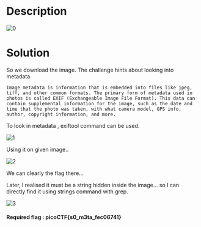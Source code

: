 # Description

![0](https://user-images.githubusercontent.com/125740625/223193454-43fbf3de-ae82-437f-a51c-ab1688fe817c.png)

# Solution

So we download the image. The challenge hints about looking into metadata.

```Image metadata is information that is embedded into files like jpeg, tiff, and other common formats. The primary form of metadata used in photos is called EXIF (Exchangeable Image File Format). This data can contain supplemental information for the image, such as the date and time that the photo was taken, with what camera model, GPS info, author, copyright information, and more.```

To look in metadata , exiftool command can be used.

![1](https://user-images.githubusercontent.com/125740625/223323982-bef43218-0b2f-4695-acfd-cc3428f2fce8.png)

Using it on given image..

![2](https://user-images.githubusercontent.com/125740625/223324205-74759481-635d-4a2f-adbf-3fd474dc09ea.png)

We can clearly the flag there...

Later, I realised  it must be a string hidden inside the image... so I can directly find it using strings command with grep.

![3](https://user-images.githubusercontent.com/125740625/223324536-87b9e686-a6c0-454e-8bdb-9a03be95f43c.png)

#### Required flag : picoCTF{s0_m3ta_fec06741}
